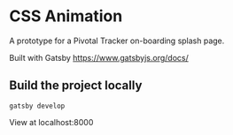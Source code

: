 # CSS Animation
A prototype for a Pivotal Tracker on-boarding splash page.

Built with Gatsby
https://www.gatsbyjs.org/docs/

## Build the project locally
`gatsby develop`

View at localhost:8000
